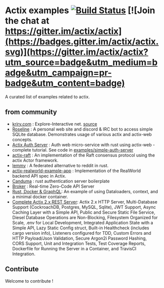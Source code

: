 # Actix examples [![Build Status](https://travis-ci.org/actix/examples.svg?branch=master)](https://travis-ci.org/actix/examples) [![Join the chat at https://gitter.im/actix/actix](https://badges.gitter.im/actix/actix.svg)](https://gitter.im/actix/actix?utm_source=badge&utm_medium=badge&utm_campaign=pr-badge&utm_content=badge)

A curated list of examples related to actix.

## from community

- [kriry.com](http://kriry.com/) : Explore-Interactive net. [source](https://github.com/kriry/waler)
- [Roseline](https://github.com/DoumanAsh/roseline.rs) : A personal web site and discord & IRC bot to access simple SQLite database. Demonstrates usage of various actix and actix-web concepts.
- [Actix Auth Server](https://hgill.io/posts/auth-microservice-rust-actix-web-diesel-complete-tutorial-part-1/) : Auth web micro-service with rust using actix-web - complete tutorial. See code in [examples/simple-auth-server](https://github.com/actix/examples/tree/master/simple-auth-server)
- [actix-raft](https://github.com/railgun-rs/actix-raft) : An implementation of the Raft consensus protocol using the actix Actor framework.
- [lemmy](https://github.com/dessalines/lemmy) : A federated alternative to reddit in rust.
- [actix-realworld-example-app](https://github.com/fairingrey/actix-realworld-example-app) : Implementation of the RealWorld backend API spec in Actix.
- [Canduma](https://github.com/clifinger/canduma) : rust authentication server boilerplate
- [Broker](https://crates.io/crates/broker) : Real-time Zero-Code API Server
- [Rust, Docker & GraphQL](https://github.com/jayy-lmao/rust-graphql-docker): An example of using Dataloaders, context, and a minimal docker container.
- [Complete Actix 2.x REST Server](https://github.com/ddimaria/rust-actix-example): Actix 2.x HTTP Server, Multi-Database Support (CockroachDB, Postgres, MySQL, Sqlite), JWT Support, Async Caching Layer with a Simple API, Public and Secure Static File Service, Diesel Database Operations are Non-Blocking, Filesystem Organized for Scale, .env for Local Development, Integrated Application State with a Simple API, Lazy Static Config struct, Built-in Healthcheck (includes cargo version info), Listeners configured for TDD, Custom Errors and HTTP Payload/Json Validation, Secure Argon2i Password Hashing, CORS Support, Unit and Integration Tests, Test Coverage Reports, Dockerfile for Running the Server in a Container, and TravisCI Integration.

## Contribute

Welcome to contribute !
